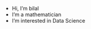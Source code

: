 - Hi, I’m bilal
- I’m a mathematician
- I’m interested in Data Science



<!---
bilaloezdemir/bilaloezdemir is a ✨ special ✨ repository because its `README.md` (this file) appears on your GitHub profile.
You can click the Preview link to take a look at your changes.
--->
